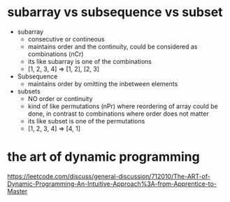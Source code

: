 # subarray vs subsequence vs subset

- subarray
  - consecutive or contineous
  - maintains order and the continuity, could be considered as combinations (nCr)
  - its like subarray is one of the combinations
  - [1, 2, 3, 4] => [1, 2], [2, 3]
- Subsequence
  - maintains order by omitting the inbetween elements
- subsets
  - NO order or continuity
  - kind of like permutations (nPr) where reordering of array could be done, in contrast to combinations where order does not matter
  - its like subset is one of the permutations
  - [1, 2, 3, 4] => [4, 1]

# the art of dynamic programming

https://leetcode.com/discuss/general-discussion/712010/The-ART-of-Dynamic-Programming-An-Intuitive-Approach%3A-from-Apprentice-to-Master

